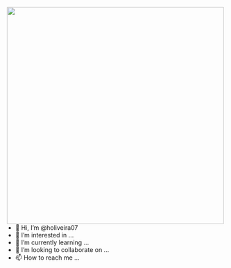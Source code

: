 <img align="right" height="500cm"
src="https://raw.githubusercontent.com/gist/holiveira07/cedd449376e6a2f7d2699a8a67597bcc/raw/b1dc0da3548526aadcb6c1316da64ddf534e6a53/githubcard.svg"/>



- 👋 Hi, I’m @holiveira07
- 👀 I’m interested in ...
- 🌱 I’m currently learning ...
- 💞️ I’m looking to collaborate on ...
- 📫 How to reach me ...

<!---
holiveira07/holiveira07 is a ✨ special ✨ repository because its `README.md` (this file) appears on your GitHub profile.
You can click the Preview link to take a look at your changes.
--->
